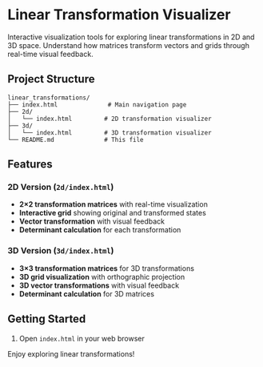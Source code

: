# Linear Transformation Visualizer

Interactive visualization tools for exploring linear transformations in 2D and 3D space. Understand how matrices transform vectors and grids through real-time visual feedback.

## Project Structure

```
linear_transformations/
├── index.html              # Main navigation page
├── 2d/
│   └── index.html         # 2D transformation visualizer
├── 3d/
│   └── index.html         # 3D transformation visualizer
└── README.md              # This file
```

## Features

### 2D Version (`2d/index.html`)
- **2×2 transformation matrices** with real-time visualization
- **Interactive grid** showing original and transformed states
- **Vector transformation** with visual feedback
- **Determinant calculation** for each transformation

### 3D Version (`3d/index.html`)
- **3×3 transformation matrices** for 3D transformations
- **3D grid visualization** with orthographic projection
- **3D vector transformations** with visual feedback
- **Determinant calculation** for 3D matrices

## Getting Started

1. Open `index.html` in your web browser

Enjoy exploring linear transformations!